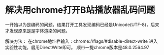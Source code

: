 # 解决用chrome打开B站播放器乱码问题

一开始以为是编码的问题，结果打开工具发现编码已经是Unicode(UTF-8)，后来才发现原来是是字体渲染的问题。

解决方法：
在chrome地址栏输入：chrome://flags/#disable-direct-write 进入实验性功能，启用DirectWrite即可。
顺带一提chrome版本是48.0.2564.97